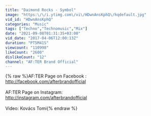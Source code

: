 ```yaml
---
title: "Daimond Rocks - Symbol"
image: "https:\/\/i.ytimg.com\/vi\/HDwnAnsKphQ\/hqdefault.jpg"
vid_id: "HDwnAnsKphQ"
categories: "Music"
tags: ["Techno","Technomusic","Mix"]
date: "2021-09-08T01:31:35+03:00"
vid_date: "2017-04-06T12:00:13Z"
duration: "PT5M41S"
viewcount: "110998"
likeCount: "2600"
dislikeCount: "12"
channel: "AF:TER Brand Official"
---
```

{% raw %}AF:TER Page on Facebook : <br /><a rel="nofollow" target="blank" href="http://facebook.com/afterbrandofficial">http://facebook.com/afterbrandofficial</a><br /><br />AF:TER Page on Instagram: <br /><a rel="nofollow" target="blank" href="http://instagram.com/afterbrandofficial">http://instagram.com/afterbrandofficial</a><br /><br />Video: Kovács Tomi{% endraw %}

